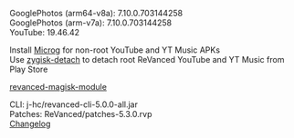 GooglePhotos (arm64-v8a): 7.10.0.703144258  
GooglePhotos (arm-v7a): 7.10.0.703144258  
YouTube: 19.46.42  

Install [Microg](https://github.com/ReVanced/GmsCore/releases) for non-root YouTube and YT Music APKs  
Use [zygisk-detach](https://github.com/j-hc/zygisk-detach) to detach root ReVanced YouTube and YT Music from Play Store  

[revanced-magisk-module](https://github.com/j-hc/revanced-magisk-module)
  
CLI: j-hc/revanced-cli-5.0.0-all.jar  
Patches: ReVanced/patches-5.3.0.rvp  
[Changelog](https://github.com/ReVanced/revanced-patches/releases/tag/v5.3.0)  
